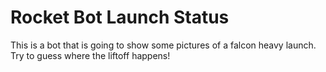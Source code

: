 # Rocket Bot Launch Status

This is a bot that is going to show some pictures of a falcon heavy launch. Try to guess where the liftoff happens!